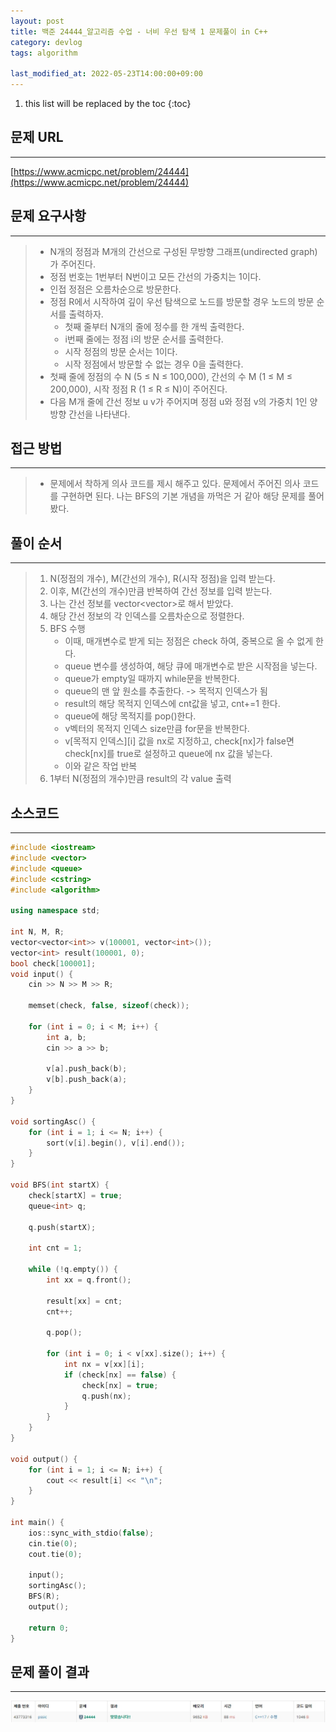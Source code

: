```yaml
---
layout: post
title: 백준 24444_알고리즘 수업 - 너비 우선 탐색 1 문제풀이 in C++
category: devlog
tags: algorithm

last_modified_at: 2022-05-23T14:00:00+09:00
---
```


1. this list will be replaced by the toc
{:toc}

## 문제 URL
---
[https://www.acmicpc.net/problem/24444](https://www.acmicpc.net/problem/24444)

## 문제 요구사항
---
> + N개의 정점과 M개의 간선으로 구성된 무방향 그래프(undirected graph)가 주어진다.
> + 정점 번호는 1번부터 N번이고 모든 간선의 가중치는 1이다. 
> + 인접 정점은 오름차순으로 방문한다.
> + 정점 R에서 시작하여 깊이 우선 탐색으로 노드를 방문할 경우 노드의 방문 순서를 출력하자.
>     + 첫째 줄부터 N개의 줄에 정수를 한 개씩 출력한다.
>     + i번째 줄에는 정점 i의 방문 순서를 출력한다.
>     + 시작 정점의 방문 순서는 1이다.
>     + 시작 정점에서 방문할 수 없는 경우 0을 출력한다.
> + 첫째 줄에 정점의 수 N (5 ≤ N ≤ 100,000), 간선의 수 M (1 ≤ M ≤ 200,000), 시작 정점 R (1 ≤ R ≤ N)이 주어진다.
> + 다음 M개 줄에 간선 정보 u v가 주어지며 정점 u와 정점 v의 가중치 1인 양방향 간선을 나타낸다. 

## 접근 방법
---
> + 문제에서 착하게 의사 코드를 제시 해주고 있다. 문제에서 주어진 의사 코드를 구현하면 된다. 나는 BFS의 기본 개념을 까먹은 거 같아 해당 문제를 풀어봤다.

## 풀이 순서
---
> 1. N(정점의 개수), M(간선의 개수), R(시작 정점)을 입력 받는다.
> 2. 이후, M(간선의 개수)만큼 반복하여 간선 정보를 입력 받는다.
> 3. 나는 간선 정보를 vector<vector<int>>로 해서 받았다.
> 4. 해당 간선 정보의 각 인덱스를 오름차순으로 정렬한다.
> 5. BFS 수행
>     + 이때, 매개변수로 받게 되는 정점은 check 하여, 중복으로 올 수 없게 한다.
>     + queue<int> 변수를 생성하여, 해당 큐에 매개변수로 받은 시작점을 넣는다.
>     + queue가 empty일 때까지 while문을 반복한다.
>     + queue의 맨 앞 원소를 추출한다. -> 목적지 인덱스가 됨
>     + result의 해당 목적지 인덱스에 cnt값을 넣고, cnt+=1 한다.
>     + queue에 해당 목적지를 pop()한다.
>     + v벡터의 목적지 인덱스 size만큼 for문을 반복한다.
>     + v[목적지 인덱스][i] 값을 nx로 지정하고, check[nx]가 false면 check[nx]를 true로 설정하고 queue에 nx 값을 넣는다.
>     + 이와 같은 작업 반복
> 7. 1부터 N(정점의 개수)만큼 result의 각 value 출력

## 소스코드
---
~~~c++
#include <iostream>
#include <vector>
#include <queue>
#include <cstring>
#include <algorithm>

using namespace std;

int N, M, R;
vector<vector<int>> v(100001, vector<int>());
vector<int> result(100001, 0);
bool check[100001];
void input() {
	cin >> N >> M >> R;

	memset(check, false, sizeof(check));

	for (int i = 0; i < M; i++) {
		int a, b;
		cin >> a >> b;

		v[a].push_back(b);
		v[b].push_back(a);
	}
}

void sortingAsc() {
	for (int i = 1; i <= N; i++) {
		sort(v[i].begin(), v[i].end());
	}
}

void BFS(int startX) {
	check[startX] = true;
	queue<int> q;

	q.push(startX);

	int cnt = 1;

	while (!q.empty()) {
		int xx = q.front();

		result[xx] = cnt;
		cnt++;

		q.pop();

		for (int i = 0; i < v[xx].size(); i++) {
			int nx = v[xx][i];
			if (check[nx] == false) {
				check[nx] = true;
				q.push(nx);
			}
		}
	}
}

void output() {
	for (int i = 1; i <= N; i++) {
		cout << result[i] << "\n";
	}
}

int main() {
	ios::sync_with_stdio(false);
	cin.tie(0);
	cout.tie(0);

	input();
	sortingAsc();
	BFS(R);
	output();

	return 0;
}
~~~

## 문제 풀이 결과
---
<img src="/assets/img/post-img/algorithm/2022-05-25-boj-BFS1/result.jpg">